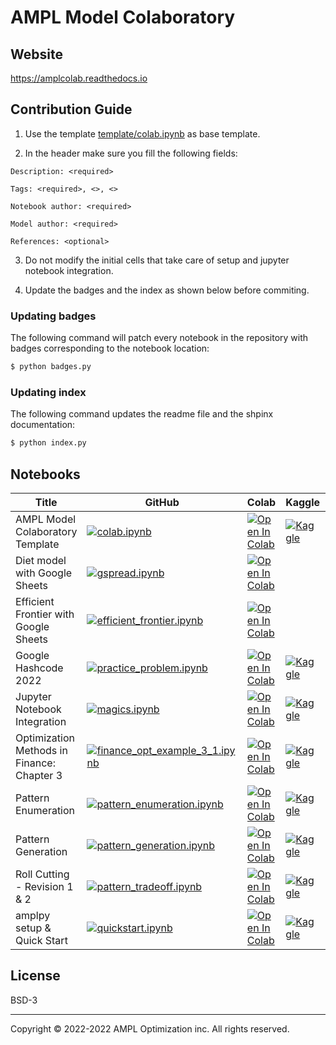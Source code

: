 # AMPL Model Colaboratory

## Website

https://amplcolab.readthedocs.io

## Contribution Guide

1. Use the template [template/colab.ipynb]([template/colab.ipynb](https://github.com/ampl/amplcolab/blob/master/template/colab.ipynb)) as base template.

2. In the header make sure you fill the following fields:
```
Description: <required>

Tags: <required>, <>, <>

Notebook author: <required>

Model author: <required>

References: <optional>
```

3. Do not modify the initial cells that take care of setup and jupyter notebook integration.

4. Update the badges and the index as shown below before commiting.

### Updating badges

The following command will patch every notebook in the repository with badges corresponding to the notebook location:
```bash
$ python badges.py
```

### Updating index

The following command updates the readme file and the shpinx documentation:
```bash
$ python index.py
```

## Notebooks

| Title  | GitHub |  Colab | Kaggle | Gradient | SageMaker|
|--------|--------|--------|--------|----------|----------|
|AMPL Model Colaboratory Template|[![colab.ipynb](https://img.shields.io/badge/github-%23121011.svg?logo=github)](https://github.com/ampl/amplcolab/blob/master/template/colab.ipynb)|[![Open In Colab](https://colab.research.google.com/assets/colab-badge.svg)](https://colab.research.google.com/github/ampl/amplcolab/blob/master/template/colab.ipynb)|[![Kaggle](https://kaggle.com/static/images/open-in-kaggle.svg)](https://kaggle.com/kernels/welcome?src=https://github.com/ampl/amplcolab/blob/master/template/colab.ipynb)|[![Gradient](https://assets.paperspace.io/img/gradient-badge.svg)](https://console.paperspace.com/github/ampl/amplcolab/blob/master/template/colab.ipynb)|[![Open In SageMaker Studio Lab](https://studiolab.sagemaker.aws/studiolab.svg)](https://studiolab.sagemaker.aws/import/github/ampl/amplcolab/blob/master/template/colab.ipynb)|
|Diet model with Google Sheets|[![gspread.ipynb](https://img.shields.io/badge/github-%23121011.svg?logo=github)](https://github.com/ampl/amplcolab/blob/master/miscellaneous/gspread.ipynb)|[![Open In Colab](https://colab.research.google.com/assets/colab-badge.svg)](https://colab.research.google.com/github/ampl/amplcolab/blob/master/miscellaneous/gspread.ipynb)||||
|Efficient Frontier with Google Sheets|[![efficient_frontier.ipynb](https://img.shields.io/badge/github-%23121011.svg?logo=github)](https://github.com/ampl/amplcolab/blob/master/finance/efficient_frontier.ipynb)|[![Open In Colab](https://colab.research.google.com/assets/colab-badge.svg)](https://colab.research.google.com/github/ampl/amplcolab/blob/master/finance/efficient_frontier.ipynb)||||
|Google Hashcode 2022|[![practice_problem.ipynb](https://img.shields.io/badge/github-%23121011.svg?logo=github)](https://github.com/ampl/amplcolab/blob/master/miscellaneous/hashcode/practice_problem.ipynb)|[![Open In Colab](https://colab.research.google.com/assets/colab-badge.svg)](https://colab.research.google.com/github/ampl/amplcolab/blob/master/miscellaneous/hashcode/practice_problem.ipynb)|[![Kaggle](https://kaggle.com/static/images/open-in-kaggle.svg)](https://kaggle.com/kernels/welcome?src=https://github.com/ampl/amplcolab/blob/master/miscellaneous/hashcode/practice_problem.ipynb)|[![Gradient](https://assets.paperspace.io/img/gradient-badge.svg)](https://console.paperspace.com/github/ampl/amplcolab/blob/master/miscellaneous/hashcode/practice_problem.ipynb)|[![Open In SageMaker Studio Lab](https://studiolab.sagemaker.aws/studiolab.svg)](https://studiolab.sagemaker.aws/import/github/ampl/amplcolab/blob/master/miscellaneous/hashcode/practice_problem.ipynb)|
|Jupyter Notebook Integration|[![magics.ipynb](https://img.shields.io/badge/github-%23121011.svg?logo=github)](https://github.com/ampl/amplcolab/blob/master/miscellaneous/magics.ipynb)|[![Open In Colab](https://colab.research.google.com/assets/colab-badge.svg)](https://colab.research.google.com/github/ampl/amplcolab/blob/master/miscellaneous/magics.ipynb)|[![Kaggle](https://kaggle.com/static/images/open-in-kaggle.svg)](https://kaggle.com/kernels/welcome?src=https://github.com/ampl/amplcolab/blob/master/miscellaneous/magics.ipynb)|[![Gradient](https://assets.paperspace.io/img/gradient-badge.svg)](https://console.paperspace.com/github/ampl/amplcolab/blob/master/miscellaneous/magics.ipynb)|[![Open In SageMaker Studio Lab](https://studiolab.sagemaker.aws/studiolab.svg)](https://studiolab.sagemaker.aws/import/github/ampl/amplcolab/blob/master/miscellaneous/magics.ipynb)|
|Optimization Methods in Finance: Chapter 3|[![finance_opt_example_3_1.ipynb](https://img.shields.io/badge/github-%23121011.svg?logo=github)](https://github.com/ampl/amplcolab/blob/master/finance/finance_opt_example_3_1.ipynb)|[![Open In Colab](https://colab.research.google.com/assets/colab-badge.svg)](https://colab.research.google.com/github/ampl/amplcolab/blob/master/finance/finance_opt_example_3_1.ipynb)|[![Kaggle](https://kaggle.com/static/images/open-in-kaggle.svg)](https://kaggle.com/kernels/welcome?src=https://github.com/ampl/amplcolab/blob/master/finance/finance_opt_example_3_1.ipynb)|[![Gradient](https://assets.paperspace.io/img/gradient-badge.svg)](https://console.paperspace.com/github/ampl/amplcolab/blob/master/finance/finance_opt_example_3_1.ipynb)|[![Open In SageMaker Studio Lab](https://studiolab.sagemaker.aws/studiolab.svg)](https://studiolab.sagemaker.aws/import/github/ampl/amplcolab/blob/master/finance/finance_opt_example_3_1.ipynb)|
|Pattern Enumeration|[![pattern_enumeration.ipynb](https://img.shields.io/badge/github-%23121011.svg?logo=github)](https://github.com/ampl/amplcolab/blob/master/miscellaneous/pattern_enumeration.ipynb)|[![Open In Colab](https://colab.research.google.com/assets/colab-badge.svg)](https://colab.research.google.com/github/ampl/amplcolab/blob/master/miscellaneous/pattern_enumeration.ipynb)|[![Kaggle](https://kaggle.com/static/images/open-in-kaggle.svg)](https://kaggle.com/kernels/welcome?src=https://github.com/ampl/amplcolab/blob/master/miscellaneous/pattern_enumeration.ipynb)|[![Gradient](https://assets.paperspace.io/img/gradient-badge.svg)](https://console.paperspace.com/github/ampl/amplcolab/blob/master/miscellaneous/pattern_enumeration.ipynb)|[![Open In SageMaker Studio Lab](https://studiolab.sagemaker.aws/studiolab.svg)](https://studiolab.sagemaker.aws/import/github/ampl/amplcolab/blob/master/miscellaneous/pattern_enumeration.ipynb)|
|Pattern Generation|[![pattern_generation.ipynb](https://img.shields.io/badge/github-%23121011.svg?logo=github)](https://github.com/ampl/amplcolab/blob/master/miscellaneous/pattern_generation.ipynb)|[![Open In Colab](https://colab.research.google.com/assets/colab-badge.svg)](https://colab.research.google.com/github/ampl/amplcolab/blob/master/miscellaneous/pattern_generation.ipynb)|[![Kaggle](https://kaggle.com/static/images/open-in-kaggle.svg)](https://kaggle.com/kernels/welcome?src=https://github.com/ampl/amplcolab/blob/master/miscellaneous/pattern_generation.ipynb)|[![Gradient](https://assets.paperspace.io/img/gradient-badge.svg)](https://console.paperspace.com/github/ampl/amplcolab/blob/master/miscellaneous/pattern_generation.ipynb)|[![Open In SageMaker Studio Lab](https://studiolab.sagemaker.aws/studiolab.svg)](https://studiolab.sagemaker.aws/import/github/ampl/amplcolab/blob/master/miscellaneous/pattern_generation.ipynb)|
|Roll Cutting - Revision 1 & 2|[![pattern_tradeoff.ipynb](https://img.shields.io/badge/github-%23121011.svg?logo=github)](https://github.com/ampl/amplcolab/blob/master/miscellaneous/pattern_tradeoff.ipynb)|[![Open In Colab](https://colab.research.google.com/assets/colab-badge.svg)](https://colab.research.google.com/github/ampl/amplcolab/blob/master/miscellaneous/pattern_tradeoff.ipynb)|[![Kaggle](https://kaggle.com/static/images/open-in-kaggle.svg)](https://kaggle.com/kernels/welcome?src=https://github.com/ampl/amplcolab/blob/master/miscellaneous/pattern_tradeoff.ipynb)|[![Gradient](https://assets.paperspace.io/img/gradient-badge.svg)](https://console.paperspace.com/github/ampl/amplcolab/blob/master/miscellaneous/pattern_tradeoff.ipynb)|[![Open In SageMaker Studio Lab](https://studiolab.sagemaker.aws/studiolab.svg)](https://studiolab.sagemaker.aws/import/github/ampl/amplcolab/blob/master/miscellaneous/pattern_tradeoff.ipynb)|
|amplpy setup & Quick Start|[![quickstart.ipynb](https://img.shields.io/badge/github-%23121011.svg?logo=github)](https://github.com/ampl/amplcolab/blob/master/miscellaneous/quickstart.ipynb)|[![Open In Colab](https://colab.research.google.com/assets/colab-badge.svg)](https://colab.research.google.com/github/ampl/amplcolab/blob/master/miscellaneous/quickstart.ipynb)|[![Kaggle](https://kaggle.com/static/images/open-in-kaggle.svg)](https://kaggle.com/kernels/welcome?src=https://github.com/ampl/amplcolab/blob/master/miscellaneous/quickstart.ipynb)|[![Gradient](https://assets.paperspace.io/img/gradient-badge.svg)](https://console.paperspace.com/github/ampl/amplcolab/blob/master/miscellaneous/quickstart.ipynb)|[![Open In SageMaker Studio Lab](https://studiolab.sagemaker.aws/studiolab.svg)](https://studiolab.sagemaker.aws/import/github/ampl/amplcolab/blob/master/miscellaneous/quickstart.ipynb)|
## License

BSD-3

***
Copyright © 2022-2022 AMPL Optimization inc. All rights reserved.

